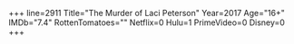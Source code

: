 +++
line=2911
Title="The Murder of Laci Peterson"
Year=2017
Age="16+"
IMDb="7.4"
RottenTomatoes=""
Netflix=0
Hulu=1
PrimeVideo=0
Disney=0
+++

